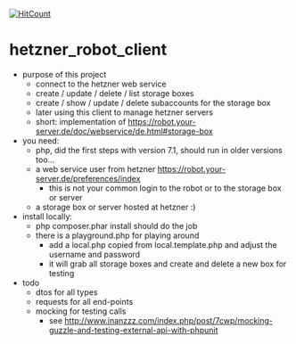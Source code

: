   [![HitCount](https://hits.dwyl.com/wolxXx/hetzner_robot_client.svg?style=flat-square)](http://hits.dwyl.com/wolxXx/hetzner_robot_client)


# hetzner_robot_client

- purpose of this project
  - connect to the hetzner web service
  - create / update / delete / list storage boxes
  - create / show / update / delete subaccounts for the storage box
  - later using this client to manage hetzner servers
  - short: implementation of https://robot.your-server.de/doc/webservice/de.html#storage-box 
- you need: 
  - php, did the first steps with version 7.1, should run in older versions too...
  - a web service user from hetzner https://robot.your-server.de/preferences/index
    - this is not your common login to the robot or to the storage box or server
  - a storage box or server hosted at hetzner :) 
- install locally: 
  - php composer.phar install should do the job
  - there is a playground.php for playing around
    - add a local.php copied from local.template.php and adjust the username and password
    - it will grab all storage boxes and create and delete a new box for testing
- todo 
  - dtos for all types
  - requests for all end-points
  - mocking for testing calls
    - see http://www.inanzzz.com/index.php/post/7cwp/mocking-guzzle-and-testing-external-api-with-phpunit
